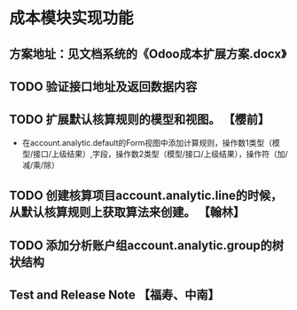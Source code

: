 # 成本模块实现功能

## 方案地址：见文档系统的《Odoo成本扩展方案.docx》

## TODO 验证接口地址及返回数据内容

## TODO 扩展默认核算规则的模型和视图。 【樱前】

- 在account.analytic.default的Form视图中添加计算规则，操作数1类型（模型/接口/上级结果）,字段，操作数2类型（模型/接口/上级结果），操作符（加/减/乘/除）

## TODO 创建核算项目account.analytic.line的时候，从默认核算规则上获取算法来创建。 【翰林】

## TODO 添加分析账户组account.analytic.group的树状结构

## Test and Release Note  【福寿、中南】
